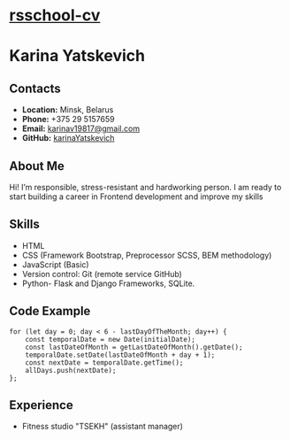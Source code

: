 # __[rsschool-cv](https://KarinaYatskevich.github.io/rsschool-cv//)__

# __Karina Yatskevich__

## __Contacts__
- __Location:__ Minsk, Belarus
- __Phone:__ +375 29 5157659
- __Email:__ karinav19817@gmail.com
- __GitHub:__ [karinaYatskevich](https://github.com/KarinaYatskevich)

## __About Me__
Hi! I’m responsible, stress-resistant and hardworking person.  I am ready to start building a career in Frontend development and improve my skills

## __Skills__
- HTML
- CSS (Framework Bootstrap, Preprocessor SCSS, BEM methodology)
- JavaScript (Basic)
- Version control: Git (remote service GitHub)
- Python- Flask and Django Frameworks, SQLite.

## __Code Example__
```
for (let day = 0; day < 6 - lastDayOfTheMonth; day++) {
    const temporalDate = new Date(initialDate);
    const lastDateOfMonth = getLastDateOfMonth().getDate();
    temporalDate.setDate(lastDateOfMonth + day + 1);
    const nextDate = temporalDate.getTime();
    allDays.push(nextDate);
};
```

## __Experience__
- Fitness studio "TSEKH" (assistant manager)
